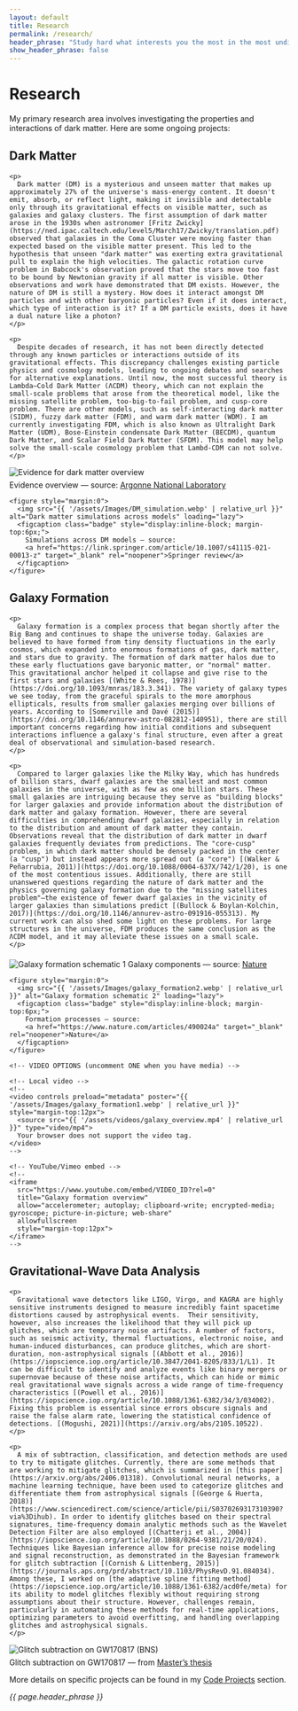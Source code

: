 ```yaml
---
layout: default
title: Research
permalink: /research/
header_phrase: "Study hard what interests you the most in the most undisciplined, irreverent, and original manner possible. - Richard Feynman"
show_header_phrase: false
---
```


<h1>Research</h1>

<p>My primary research area involves investigating the properties and interactions of dark matter. Here are some ongoing projects:</p>

<!-- ========== Topic 1: text left | media right ========== -->
<section class="research-section">
  <div class="content">
    <h2>Dark Matter</h2>

    <p>
      Dark matter (DM) is a mysterious and unseen matter that makes up approximately 27% of the universe's mass-energy content. It doesn't emit, absorb, or reflect light, making it invisible and detectable only through its gravitational effects on visible matter, such as galaxies and galaxy clusters. The first assumption of dark matter arose in the 1930s when astronomer [Fritz Zwicky](https://ned.ipac.caltech.edu/level5/March17/Zwicky/translation.pdf) observed that galaxies in the Coma Cluster were moving faster than expected based on the visible matter present. This led to the hypothesis that unseen "dark matter" was exerting extra gravitational pull to explain the high velocities. The galactic rotation curve problem in Babcock's observation proved that the stars move too fast to be bound by Newtonian gravity if all matter is visible. Other observations and work have demonstrated that DM exists. However, the nature of DM is still a mystery. How does it interact amongst DM particles and with other baryonic particles? Even if it does interact, which type of interaction is it? If a DM particle exists, does it have a dual nature like a photon?
    </p>

    <p>
      Despite decades of research, it has not been directly detected through any known particles or interactions outside of its gravitational effects. This discrepancy challenges existing particle physics and cosmology models, leading to ongoing debates and searches for alternative explanations. Until now, the most successful theory is Lambda—Cold Dark Matter (ΛCDM) theory, which can not explain the small-scale problems that arose from the theoretical model, like the missing satellite problem, too-big-to-fail problem, and cusp-core problem. There are other models, such as self-interacting dark matter (SIDM), fuzzy dark matter (FDM), and warm dark matter (WDM). I am currently investigating FDM, which is also known as Ultralight Dark Matter (UDM), Bose-Einstein condensate Dark Matter (BECDM), quantum Dark Matter, and Scalar Field Dark Matter (SFDM). This model may help solve the small-scale cosmology problem that Lambd-CDM can not solve.
    </p>
  </div>

  <div class="media">
    <figure style="margin:0 0 12px 0">
      <img src="{{ '/assets/Images/DM_existence.jpg' | relative_url }}" alt="Evidence for dark matter overview" loading="lazy">
      <figcaption class="badge" style="display:inline-block; margin-top:6px;">
        Evidence overview — source:
        <a href="https://www.anl.gov/science-101/dark-matter-and-dark-energy" target="_blank" rel="noopener">Argonne National Laboratory</a>
      </figcaption>
    </figure>

    <figure style="margin:0">
      <img src="{{ '/assets/Images/DM_simulation.webp' | relative_url }}" alt="Dark matter simulations across models" loading="lazy">
      <figcaption class="badge" style="display:inline-block; margin-top:6px;">
        Simulations across DM models — source:
        <a href="https://link.springer.com/article/10.1007/s41115-021-00013-z" target="_blank" rel="noopener">Springer review</a>
      </figcaption>
    </figure>
  </div>
</section>

<!-- ========== Topic 2: media left | text right (.flip) ========== -->
<section id="galaxy-formation" class="research-section flip">
  <div class="content">
    <h2>Galaxy Formation</h2>

    <p>
      Galaxy formation is a complex process that began shortly after the Big Bang and continues to shape the universe today. Galaxies are believed to have formed from tiny density fluctuations in the early cosmos, which expanded into enormous formations of gas, dark matter, and stars due to gravity. The formation of dark matter halos due to these early fluctuations gave baryonic matter, or "normal" matter. This gravitational anchor helped it collapse and give rise to the first stars and galaxies [(White & Rees, 1978)](https://doi.org/10.1093/mnras/183.3.341). The variety of galaxy types we see today, from the graceful spirals to the more amorphous ellipticals, results from smaller galaxies merging over billions of years. According to [Somerville and Davé (2015)](https://doi.org/10.1146/annurev-astro-082812-140951), there are still important concerns regarding how initial conditions and subsequent interactions influence a galaxy's final structure, even after a great deal of observational and simulation-based research.
    </p>

    <p>
      Compared to larger galaxies like the Milky Way, which has hundreds of billion stars, dwarf galaxies are the smallest and most common galaxies in the universe, with as few as one billion stars. These small galaxies are intriguing because they serve as "building blocks" for larger galaxies and provide information about the distribution of dark matter and galaxy formation. However, there are several difficulties in comprehending dwarf galaxies, especially in relation to the distribution and amount of dark matter they contain. Observations reveal that the distribution of dark matter in dwarf galaxies frequently deviates from predictions. The "core-cusp" problem, in which dark matter should be densely packed in the center (a "cusp") but instead appears more spread out (a "core") [(Walker & Peñarrubia, 2011)](https://doi.org/10.1088/0004-637X/742/1/20), is one of the most contentious issues. Additionally, there are still unanswered questions regarding the nature of dark matter and the physics governing galaxy formation due to the "missing satellites problem"—the existence of fewer dwarf galaxies in the vicinity of larger galaxies than simulations predict [(Bullock & Boylan-Kolchin, 2017)](https://doi.org/10.1146/annurev-astro-091916-055313). My current work can also shed some light on these problems. For large structures in the universe, FDM produces the same conclusion as the ΛCDM model, and it may alleviate these issues on a small scale.
    </p>
  </div>

  <div class="media">
    <!-- IMAGE OPTION (default) -->
    <figure style="margin:0 0 12px 0">
      <img src="{{ '/assets/Images/galaxy_formation1.webp' | relative_url }}" alt="Galaxy formation schematic 1" loading="lazy">
      <figcaption class="badge" style="display:inline-block; margin-top:6px;">
        Galaxy components — source:
        <a href="https://www.nature.com/articles/490024a" target="_blank" rel="noopener">Nature</a>
      </figcaption>
    </figure>

    <figure style="margin:0">
      <img src="{{ '/assets/Images/galaxy_formation2.webp' | relative_url }}" alt="Galaxy formation schematic 2" loading="lazy">
      <figcaption class="badge" style="display:inline-block; margin-top:6px;">
        Formation processes — source:
        <a href="https://www.nature.com/articles/490024a" target="_blank" rel="noopener">Nature</a>
      </figcaption>
    </figure>

    <!-- VIDEO OPTIONS (uncomment ONE when you have media) -->

    <!-- Local video -->
    <!--
    <video controls preload="metadata" poster="{{ '/assets/Images/galaxy_formation1.webp' | relative_url }}" style="margin-top:12px">
      <source src="{{ '/assets/videos/galaxy_overview.mp4' | relative_url }}" type="video/mp4">
      Your browser does not support the video tag.
    </video>
    -->

    <!-- YouTube/Vimeo embed -->
    <!--
    <iframe
      src="https://www.youtube.com/embed/VIDEO_ID?rel=0"
      title="Galaxy formation overview"
      allow="accelerometer; autoplay; clipboard-write; encrypted-media; gyroscope; picture-in-picture; web-share"
      allowfullscreen
      style="margin-top:12px">
    </iframe>
    -->
  </div>
</section>

<!-- ========== Topic 3: text left | media right ========== -->
<section class="research-section">
  <div class="content">
    <h2>Gravitational-Wave Data Analysis</h2>

    <p>
      Gravitational wave detectors like LIGO, Virgo, and KAGRA are highly sensitive instruments designed to measure incredibly faint spacetime distortions caused by astrophysical events.  Their sensitivity, however, also increases the likelihood that they will pick up glitches, which are temporary noise artifacts. A number of factors, such as seismic activity, thermal fluctuations, electronic noise, and human-induced disturbances, can produce glitches, which are short-duration, non-astrophysical signals [(Abbott et al., 2016)](https://iopscience.iop.org/article/10.3847/2041-8205/833/1/L1). It can be difficult to identify and analyze events like binary mergers or supernovae because of these noise artifacts, which can hide or mimic real gravitational wave signals across a wide range of time-frequency characteristics [(Powell et al., 2016)](https://iopscience.iop.org/article/10.1088/1361-6382/34/3/034002). Fixing this problem is essential since errors obscure signals and raise the false alarm rate, lowering the statistical confidence of detections. [(Mogushi, 2021)](https://arxiv.org/abs/2105.10522).
    </p>

    <p>
      A mix of subtraction, classification, and detection methods are used to try to mitigate glitches. Currently, there are some methods that are working to mitigate glitches, which is summarized in [this paper](https://arxiv.org/abs/2406.01318). Convolutional neural networks, a machine learning technique, have been used to categorize glitches and differentiate them from astrophysical signals [(George & Huerta, 2018)](https://www.sciencedirect.com/science/article/pii/S0370269317310390?via%3Dihub). In order to identify glitches based on their spectral signatures, time-frequency domain analytic methods such as the Wavelet Detection Filter are also employed [(Chatterji et al., 2004)](https://iopscience.iop.org/article/10.1088/0264-9381/21/20/024). Techniques like Bayesian inference allow for precise noise modeling and signal reconstruction, as demonstrated in the Bayesian framework for glitch subtraction [(Cornish & Littenberg, 2015)](https://journals.aps.org/prd/abstract/10.1103/PhysRevD.91.084034). Among these, I worked on [the adaptive spline fitting method](https://iopscience.iop.org/article/10.1088/1361-6382/acd0fe/meta) for its ability to model glitches flexibly without requiring strong assumptions about their structure. However, challenges remain, particularly in automating these methods for real-time applications, optimizing parameters to avoid overfitting, and handling overlapping glitches and astrophysical signals.
    </p>
  </div>

  <div class="media">
    <figure style="margin:0">
      <img src="{{ '/assets/Images/glitch_GW170817.png' | relative_url }}" alt="Glitch subtraction on GW170817 (BNS)" loading="lazy">
      <figcaption class="badge" style="display:inline-block; margin-top:6px;">
        Glitch subtraction on GW170817 — from
        <a href="https://www.proquest.com/openview/7f68a2c9fc2972f4eb08e0d1a8fcbd2e/1?cbl=18750&diss=y&pq-origsite=gscholar" target="_blank" rel="noopener">Master’s thesis</a>
      </figcaption>
    </figure>
  </div>
</section>

<p>More details on specific projects can be found in my <a href="{{ '/code/' | relative_url }}">Code Projects</a> section.</p>

<!-- Quote moved to the bottom only -->
<aside class="prose quote-callout">
  <em>{{ page.header_phrase }}</em>
</aside>

